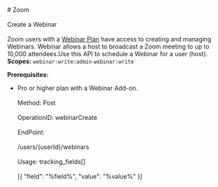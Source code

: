 <br>#     Zoom</br>
<br>Create a Webinar</br>
<br>Zoom users with a [Webinar Plan](https://zoom.us/webinar) have access to creating and managing Webinars. Webinar allows a host to broadcast a Zoom meeting to up to 10,000 attendees.Use this API to schedule a Webinar for a user (host). 
**Scopes:** `webinar:write:admin` `webinar:write`
 
**Prerequisites:**
* Pro or higher plan with a Webinar Add-on.</br>
<br>Method: Post</br>
<br>OperationID: webinarCreate</br>
<br>EndPoint:</br>
<br>/users/{userId}/webinars</br>
<br>Usage: tracking_fields[]</br>
<br>[{
  "field": "%field%",
  "value": "%value%"
}]</br>
